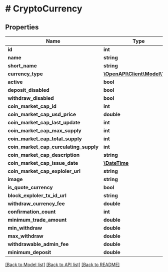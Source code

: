 # # CryptoCurrency

## Properties

Name | Type | Description | Notes
------------ | ------------- | ------------- | -------------
**id** | **int** |  | [optional]
**name** | **string** |  | [optional]
**short_name** | **string** |  | [optional]
**currency_type** | [**\OpenAPI\Client\Model\Type**](Type.md) |  | [optional]
**active** | **bool** |  | [optional]
**deposit_disabled** | **bool** |  | [optional]
**withdraw_disabled** | **bool** |  | [optional]
**coin_market_cap_id** | **int** |  | [optional]
**coin_market_cap_usd_price** | **double** |  | [optional]
**coin_market_cap_last_update** | **int** |  | [optional]
**coin_market_cap_max_supply** | **int** |  | [optional]
**coin_market_cap_total_supply** | **int** |  | [optional]
**coin_market_cap_curculating_supply** | **int** |  | [optional]
**coin_market_cap_description** | **string** |  | [optional]
**coin_market_cap_issue_date** | [**\DateTime**](\DateTime.md) |  | [optional]
**coin_market_cap_exploler_url** | **string** |  | [optional]
**image** | **string** |  | [optional]
**is_quote_currency** | **bool** |  | [optional]
**block_exploler_tx_id_url** | **string** |  | [optional]
**withdraw_currency_fee** | **double** |  | [optional]
**confirmation_count** | **int** |  | [optional]
**minimum_trade_amount** | **double** |  | [optional]
**min_withdraw** | **double** |  | [optional]
**max_withdraw** | **double** |  | [optional]
**withdrawable_admin_fee** | **double** |  | [optional]
**minimum_deposit** | **double** |  | [optional]

[[Back to Model list]](../../README.md#models) [[Back to API list]](../../README.md#endpoints) [[Back to README]](../../README.md)
